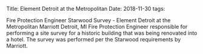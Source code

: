 Title: Element Detroit at the Metropolitan
Date: 2018-11-30
tags: 

Fire Protection Engineer
Starwood Survey - Element Detroit at the Metropolitan
Marriott
Detroit, MI
Fire Protection Engineer responsible for performing a site survey for a historic building that was being renovated into a hotel. The survey was performed per the Starwood requirements by Marriott.
